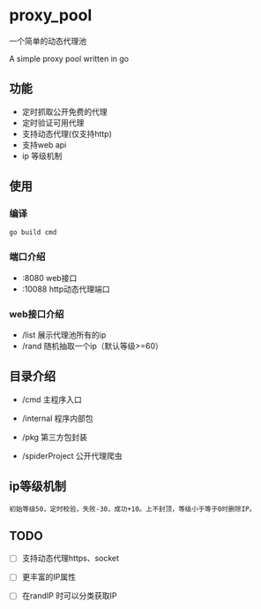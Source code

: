 # proxy_pool

一个简单的动态代理池

A simple proxy pool written in go

## 功能

 - 定时抓取公开免费的代理
 - 定时验证可用代理
 - 支持动态代理(仅支持http)
 - 支持web api
 - ip 等级机制

## 使用
### 编译
```bash
go build cmd
```
### 端口介绍
- :8080 web接口
- :10088 http动态代理端口

### web接口介绍 
- /list 展示代理池所有的ip
- /rand 随机抽取一个ip（默认等级>=60）

## 目录介绍
- /cmd 主程序入口

- /internal 程序内部包

- /pkg 第三方包封装

- /spiderProject 公开代理爬虫

## ip等级机制
```初始等级50，定时校验，失败-30，成功+10。上不封顶，等级小于等于0时删除IP。``` 

## TODO 

-[ ] 支持动态代理https、socket

-[ ] 更丰富的IP属性

-[ ] 在randIP 时可以分类获取IP 
